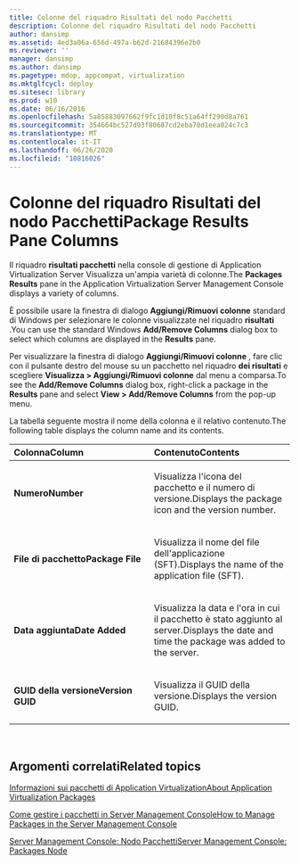 ```yaml
---
title: Colonne del riquadro Risultati del nodo Pacchetti
description: Colonne del riquadro Risultati del nodo Pacchetti
author: dansimp
ms.assetid: 4ed3a06a-656d-497a-b62d-21684396e2b0
ms.reviewer: ''
manager: dansimp
ms.author: dansimp
ms.pagetype: mdop, appcompat, virtualization
ms.mktglfcycl: deploy
ms.sitesec: library
ms.prod: w10
ms.date: 06/16/2016
ms.openlocfilehash: 5a85883097662f9fc1d10f8c51a64ff290d8a761
ms.sourcegitcommit: 354664bc527d93f80687cd2eba70d1eea024c7c3
ms.translationtype: MT
ms.contentlocale: it-IT
ms.lasthandoff: 06/26/2020
ms.locfileid: "10816026"
---
```

# <span data-ttu-id="74d53-103">Colonne del riquadro Risultati del nodo Pacchetti</span><span class="sxs-lookup"><span data-stu-id="74d53-103">Package Results Pane Columns</span></span>


<span data-ttu-id="74d53-104">Il riquadro **risultati pacchetti** nella console di gestione di Application Virtualization Server Visualizza un'ampia varietà di colonne.</span><span class="sxs-lookup"><span data-stu-id="74d53-104">The **Packages Results** pane in the Application Virtualization Server Management Console displays a variety of columns.</span></span>

<span data-ttu-id="74d53-105">È possibile usare la finestra di dialogo **Aggiungi/Rimuovi colonne** standard di Windows per selezionare le colonne visualizzate nel riquadro **risultati** .</span><span class="sxs-lookup"><span data-stu-id="74d53-105">You can use the standard Windows **Add/Remove Columns** dialog box to select which columns are displayed in the **Results** pane.</span></span>

<span data-ttu-id="74d53-106">Per visualizzare la finestra di dialogo **Aggiungi/Rimuovi colonne** , fare clic con il pulsante destro del mouse su un pacchetto nel riquadro **dei risultati** e scegliere **Visualizza &gt; Aggiungi/Rimuovi colonne** dal menu a comparsa.</span><span class="sxs-lookup"><span data-stu-id="74d53-106">To see the **Add/Remove Columns** dialog box, right-click a package in the **Results** pane and select **View &gt; Add/Remove Columns** from the pop-up menu.</span></span>

<span data-ttu-id="74d53-107">La tabella seguente mostra il nome della colonna e il relativo contenuto.</span><span class="sxs-lookup"><span data-stu-id="74d53-107">The following table displays the column name and its contents.</span></span>

<table>
<colgroup>
<col width="50%" />
<col width="50%" />
</colgroup>
<thead>
<tr class="header">
<th align="left"><span data-ttu-id="74d53-108">Colonna</span><span class="sxs-lookup"><span data-stu-id="74d53-108">Column</span></span></th>
<th align="left"><span data-ttu-id="74d53-109">Contenuto</span><span class="sxs-lookup"><span data-stu-id="74d53-109">Contents</span></span></th>
</tr>
</thead>
<tbody>
<tr class="odd">
<td align="left"><p><strong><span data-ttu-id="74d53-110">Numero</span><span class="sxs-lookup"><span data-stu-id="74d53-110">Number</span></span></strong></p></td>
<td align="left"><p><span data-ttu-id="74d53-111">Visualizza l'icona del pacchetto e il numero di versione.</span><span class="sxs-lookup"><span data-stu-id="74d53-111">Displays the package icon and the version number.</span></span></p></td>
</tr>
<tr class="even">
<td align="left"><p><strong><span data-ttu-id="74d53-112">File di pacchetto</span><span class="sxs-lookup"><span data-stu-id="74d53-112">Package File</span></span></strong></p></td>
<td align="left"><p><span data-ttu-id="74d53-113">Visualizza il nome del file dell'applicazione (SFT).</span><span class="sxs-lookup"><span data-stu-id="74d53-113">Displays the name of the application file (SFT).</span></span></p></td>
</tr>
<tr class="odd">
<td align="left"><p><strong><span data-ttu-id="74d53-114">Data aggiunta</span><span class="sxs-lookup"><span data-stu-id="74d53-114">Date Added</span></span></strong></p></td>
<td align="left"><p><span data-ttu-id="74d53-115">Visualizza la data e l'ora in cui il pacchetto è stato aggiunto al server.</span><span class="sxs-lookup"><span data-stu-id="74d53-115">Displays the date and time the package was added to the server.</span></span></p></td>
</tr>
<tr class="even">
<td align="left"><p><strong><span data-ttu-id="74d53-116">GUID della versione</span><span class="sxs-lookup"><span data-stu-id="74d53-116">Version GUID</span></span></strong></p></td>
<td align="left"><p><span data-ttu-id="74d53-117">Visualizza il GUID della versione.</span><span class="sxs-lookup"><span data-stu-id="74d53-117">Displays the version GUID.</span></span></p></td>
</tr>
</tbody>
</table>

 

## <span data-ttu-id="74d53-118">Argomenti correlati</span><span class="sxs-lookup"><span data-stu-id="74d53-118">Related topics</span></span>


[<span data-ttu-id="74d53-119">Informazioni sui pacchetti di Application Virtualization</span><span class="sxs-lookup"><span data-stu-id="74d53-119">About Application Virtualization Packages</span></span>](about-application-virtualization-packages.md)

[<span data-ttu-id="74d53-120">Come gestire i pacchetti in Server Management Console</span><span class="sxs-lookup"><span data-stu-id="74d53-120">How to Manage Packages in the Server Management Console</span></span>](how-to-manage-packages-in-the-server-management-console.md)

[<span data-ttu-id="74d53-121">Server Management Console: Nodo Pacchetti</span><span class="sxs-lookup"><span data-stu-id="74d53-121">Server Management Console: Packages Node</span></span>](server-management-console-packages-node.md)

 

 





